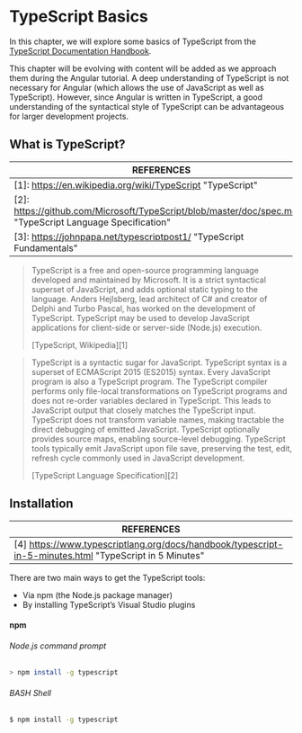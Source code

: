 # TypeScript Basics

In this chapter, we will explore some basics of TypeScript from the [TypeScript Documentation Handbook](https://www.typescriptlang.org/docs/home.html).

This chapter will be evolving with content will be added as we approach them during the Angular tutorial. A deep understanding of TypeScript is not necessary for Angular (which allows the use of JavaScript as well as TypeScript). However, since Angular is written in TypeScript, a good understanding of the syntactical style of TypeScript can be advantageous for larger development projects.



## What is TypeScript?

| REFERENCES                               |
| ---------------------------------------- |
| [1]: https://en.wikipedia.org/wiki/TypeScript "TypeScript" |
| [2]: https://github.com/Microsoft/TypeScript/blob/master/doc/spec.md#1 "TypeScript Language Specification" |
| [3]: https://johnpapa.net/typescriptpost1/ "TypeScript Fundamentals" |



> TypeScript is a free and open-source programming language developed and maintained by Microsoft. It is a strict syntactical superset of JavaScript, and adds optional static typing to the language. Anders Hejlsberg, lead architect of C# and creator of Delphi and Turbo Pascal, has worked on the development of TypeScript. TypeScript may be used to develop JavaScript applications for client-side or server-side (Node.js) execution.
>
> [TypeScript, Wikipedia][1]



> TypeScript is a syntactic sugar for JavaScript. TypeScript syntax is a superset of ECMAScript 2015 (ES2015) syntax. Every JavaScript program is also a TypeScript program. The TypeScript compiler performs only file-local transformations on TypeScript programs and does not re-order variables declared in TypeScript. This leads to JavaScript output that closely matches the TypeScript input. TypeScript does not transform variable names, making tractable the direct debugging of emitted JavaScript. TypeScript optionally provides source maps, enabling source-level debugging. TypeScript tools typically emit JavaScript upon file save, preserving the test, edit, refresh cycle commonly used in JavaScript development. 
>
> [TypeScript Language Specification][2]



## Installation

| REFERENCES                               |
| ---------------------------------------- |
| [4] https://www.typescriptlang.org/docs/handbook/typescript-in-5-minutes.html "TypeScript in 5 Minutes" |

There are two main ways to get the TypeScript tools:

* Via npm (the Node.js package manager)
* By installing TypeScript’s Visual Studio plugins





#### npm

###### Node.js command prompt

```bash
> npm install -g typescript
```

###### BASH Shell

```bash
$ npm install -g typescript
```

